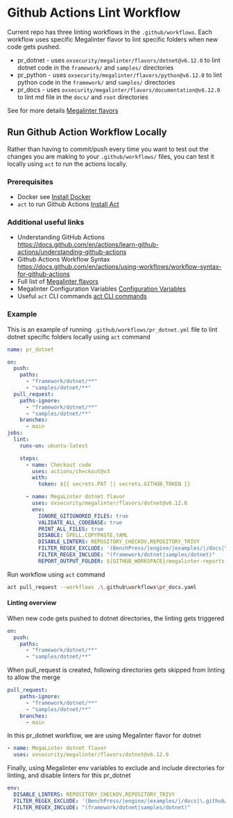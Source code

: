 # Github Actions Lint Workflow

Current repo has three linting workflows in the `.github/workflows`. Each workflow uses specific Megalinter flavor to lint specific folders when new code gets pushed.

- pr_dotnet - uses `oxsecurity/megalinter/flavors/dotnet@v6.12.0` to lint dotnet code in the `framework/` and `samples/` directories
- pr_python - uses `oxsecurity/megalinter/flavors/python@v6.12.0` to lint python code in the `framework/` and `samples/` directories
- pr_docs - uses `oxsecurity/megalinter/flavors/documentation@v6.12.0` to lint md file in the `docs/` and `root` directories

See for more details [Megalinter flavors](#additional-useful-links)

## Run Github Action Workflow Locally

Rather than having to commit/push every time you want to test out the changes you are making to your `.github/workflows/` files, you can test it locally using `act` to run the actions locally.

### Prerequisites

- Docker see [Install Docker](https://docs.docker.com/get-docker/)
- `act` to run Github Actions [Install Act](https://github.com/nektos/act)

### Additional useful links

- Understanding GitHub Actions https://docs.github.com/en/actions/learn-github-actions/understanding-github-actions
- Github Actions Workflow Syntax https://docs.github.com/en/actions/using-workflows/workflow-syntax-for-github-actions
- Full list of [Megalinter flavors](https://oxsecurity.github.io/megalinter/latest/flavors/)
- Megalinter Configuration Variables [Configuration Variables](https://github.com/marketplace/actions/megalinter#common-variables)
- Useful `act` CLI commands [act CLI commands](https://github.com/nektos/act#example-commands)

### Example

This is an example of running `.github/workflows/pr_dotnet.yml` file to lint dotnet specific folders locally using `act` command

```yaml
name: pr_dotnet

on:
  push:
    paths:
      - "framework/dotnet/**"
      - "samples/dotnet/**"
  pull_request:
    paths-ignore:
      - "framework/dotnet/**"
      - "samples/dotnet/**"
    branches:
      - main
jobs:
  lint:
    runs-on: ubuntu-latest

    steps:
      - name: Checkout code
        uses: actions/checkout@v3
        with:
          token: ${{ secrets.PAT || secrets.GITHUB_TOKEN }}

      - name: MegaLinter dotnet flavor
        uses: oxsecurity/megalinter/flavors/dotnet@v6.12.0
        env:
          IGNORE_GITIGNORED_FILES: true
          VALIDATE_ALL_CODEBASE: true
          PRINT_ALL_FILES: true
          DISABLE: SPELL,COPYPASTE,YAML
          DISABLE_LINTERS: REPOSITORY_CHECKOV,REPOSITORY_TRIVY
          FILTER_REGEX_EXCLUDE: '(BenchPress/|engine/|examples/|/docs|\.github/workflows|\.devcontainer|\.editorconfig|\.gitmodules|\.sln|\.md|LICENSE|/framework/python|samples/python)'
          FILTER_REGEX_INCLUDE: "(framework/dotnet|samples/dotnet)"
          REPORT_OUTPUT_FOLDER: ${GITHUB_WORKSPACE}/megalinter-reports
```

Run workflow using `act` command

```sh
act pull_request --workflows .\.github\workflows\pr_docs.yaml
```

#### Linting overview

When new code gets pushed to dotnet directories, the linting gets triggered

```yaml
on:
  push:
    paths:
      - "framework/dotnet/**"
      - "samples/dotnet/**"
```

When pull_request is created, following directories gets skipped from linting to allow the merge

```yaml
pull_request:
    paths-ignore:
      - "framework/dotnet/**"
      - "samples/dotnet/**"
    branches:
      - main
```

In this pr_dotnet workflow, we are using Megalinter flavor for dotnet

```yaml
- name: MegaLinter dotnet flavor
  uses: oxsecurity/megalinter/flavors/dotnet@v6.12.0
```

Finally, using Megalinter env variables to exclude and include directories for linting, and disable linters for this pr_dotnet

```yaml
env:
  DISABLE_LINTERS: REPOSITORY_CHECKOV,REPOSITORY_TRIVY
  FILTER_REGEX_EXCLUDE: '(BenchPress/|engine/|examples/|/docs|\.github/workflows|\.devcontainer|\.editorconfig|\.gitmodules|\.sln|\.md|LICENSE|/framework/python|samples/python)'
  FILTER_REGEX_INCLUDE: "(framework/dotnet|samples/dotnet)"
```
